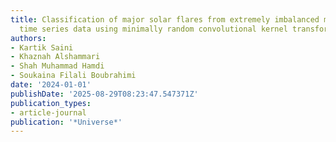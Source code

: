 ```yaml
---
title: Classification of major solar flares from extremely imbalanced multivariate
  time series data using minimally random convolutional kernel transform
authors:
- Kartik Saini
- Khaznah Alshammari
- Shah Muhammad Hamdi
- Soukaina Filali Boubrahimi
date: '2024-01-01'
publishDate: '2025-08-29T08:23:47.547371Z'
publication_types:
- article-journal
publication: '*Universe*'
---
```

